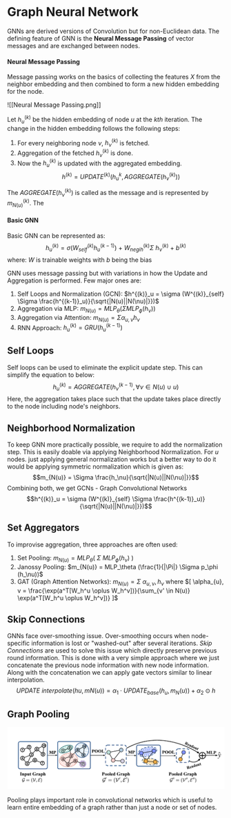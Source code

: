 # Graph Neural Network

GNNs are derived versions of Convolution but for non-Euclidean data. The defining feature of GNN is the **Neural Message Passing** of vector messages and are exchanged between nodes. 

#### Neural Message Passing
Message passing works on the basics of collecting the features *X* from the neighbor embedding and then combined to form a new hidden embedding for the node. 

![[Neural Message Passing.png]]

Let $h^{(k)}_u$ be the hidden embedding of node $u$ at the $kth$ iteration.  The change in the hidden embedding follows the following steps:
1. For every neighboring node $\nu$, $h^{(k)}_\nu$ is fetched. 
2. Aggregation of the fetched $h^{(k)}_\nu$ is done.
3. Now the $h^{(k)}_u$ is updated with the aggregated embedding.
$$h^{(k)} = UPDATE^{(k)} (h^{k}_u, AGGREGATE(h^{(k)}_\nu))$$

The $AGGREGATE(h^{(k)}_\nu)$ is called as the message and is represented by $m^{(k)}_{N(u)}$.  The 

#### Basic GNN
Basic GNN can be represented as: $$h^{(k)}_u = \sigma (W^{(k)}_{self} h^{(k-1)}_u) \ + \ W^{(k)}_{negih} \Sigma \ h^{(k)}_\nu \ + \ b^{(k)}$$
where: $W$ is trainable weights with $b$ being the bias

GNN uses message passing but with variations in how the Update and Aggregation is performed. Few major ones are:
1. Self Loops and Normalization (GCN): $h^{(k)}_u = \sigma (W^{(k)}_{self} \Sigma \frac{h^{(k-1)}_u)}{\sqrt{|N(u)||N(\nu)|}})$
2. Aggregation via MLP: $m_{N(u)} = MLP_\theta(\Sigma MLP_\phi (h_\nu))$
3. Aggregation via Attention: $m_{N(u)} = \Sigma \alpha_{u,\nu}h_\nu$
4. RNN Approach: $h^{(k)}_u = GRU(h^(k-1)_u)$

## Self Loops
Self loops can be used to eliminate the explicit update step.  This can simplify the equation to below: $$h^{(k)}_u = AGGREGATE({h^{(k-1)}_\nu, \forall \nu \in N(u) \ \cup \ {u}})$$
Here, the aggregation takes place such that the update takes place directly to the node including node's neighbors.

## Neighborhood Normalization
To keep GNN more practically possible, we require to add the normalization step. This is easily doable via applying Neighborhood Normalization. For $u$ nodes. just applying general normalization works but a better way to do it would be applying symmetric normalization which is given as: $$m_{N(u)} = \Sigma \frac{h_\nu}{\sqrt{|N(u)||N(\nu)|}}$$
Combining both, we get GCNs - Graph Convolutional Networks $$h^{(k)}_u = \sigma (W^{(k)}_{self} \Sigma \frac{h^{(k-1)}_u)}{\sqrt{|N(u)||N(\nu)|}})$$
## Set Aggregators
To improvise aggregation, three approaches are often used:
1. Set Pooling: $m_{N(u)} = MLP_\theta (\ \Sigma \ MLP_\phi (h_\nu) \ )$
2. Janossy Pooling: $m_{N(u)} = MLP_\theta (\frac{1}{|\Pi|} \Sigma p_\phi (h_\nu))$
3. GAT (Graph Attention Networks): $m_{N(u)} = \Sigma \ \alpha_{u,\nu}, h_\nu$ where  $[ \alpha_{u}, v = \frac{\exp(a^T[W_h^u \oplus W_h^v])}{\sum_{v' \in N(u)} \exp(a^T[W_h^u \oplus W_h^v])} ]$

## Skip Connections
GNNs face over-smoothing issue. Over-smoothing occurs when node-specific information is lost or "washed-out" after several iterations. *Skip Connections* are used to solve this issue which directly preserve previous round information. This is done with a very simple approach where we just concatenate the previous node information with new node information. Along with the concatenation we can apply gate vectors similar to linear interpolation. $$UPDATE \ interpolate(hu,mN(u)) = \alpha _ {1} \cdot UPDATE_ {base} (h_ {u} , m_ {N} (u)) + \alpha _ {2} \odot h$$
## Graph Pooling

![Graph pooling.png](./Images/Graph_pooling.png)

Pooling plays important role in convolutional networks which is useful to learn entire embedding of a graph rather than just a node or set of nodes. 